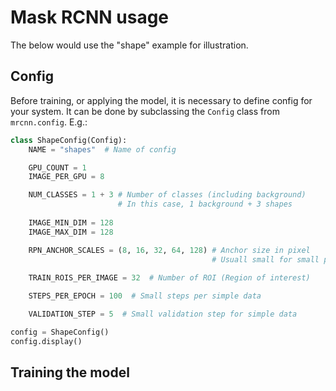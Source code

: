 # Mask RCNN usage

The below would use the "shape" example for illustration.


## Config

Before training, or applying the model, it is necessary to define config for your system. It can be done by subclassing the `Config` class from `mrcnn.config`. E.g.:

```python
class ShapeConfig(Config):
    NAME = "shapes"  # Name of config

    GPU_COUNT = 1
    IMAGE_PER_GPU = 8

    NUM_CLASSES = 1 + 3 # Number of classes (including background)
                        # In this case, 1 background + 3 shapes
    
    IMAGE_MIN_DIM = 128
    IMAGE_MAX_DIM = 128

    RPN_ANCHOR_SCALES = (8, 16, 32, 64, 128) # Anchor size in pixel
                                             # Usuall small for small picture
    
    TRAIN_ROIS_PER_IMAGE = 32  # Number of ROI (Region of interest)

    STEPS_PER_EPOCH = 100  # Small steps per simple data

    VALIDATION_STEP = 5  # Small validation step for simple data

config = ShapeConfig()
config.display()
```

## Training the model
